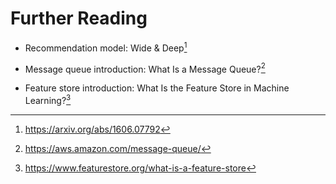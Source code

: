 # Further Reading

-   Recommendation model: Wide & Deep[^1]

-   Message queue introduction: What Is a Message Queue?[^2]

-   Feature store introduction: What Is the Feature Store in Machine
    Learning?[^3]

[^1]: <https://arxiv.org/abs/1606.07792>

[^2]: https://aws.amazon.com/message-queue/

[^3]: https://www.featurestore.org/what-is-a-feature-store
